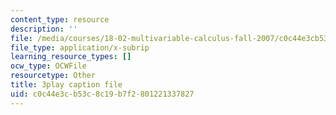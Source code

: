 ```yaml
---
content_type: resource
description: ''
file: /media/courses/18-02-multivariable-calculus-fall-2007/c0c44e3cb53c8c19b7f2801221337827_tYdoS0tkAHA.srt
file_type: application/x-subrip
learning_resource_types: []
ocw_type: OCWFile
resourcetype: Other
title: 3play caption file
uid: c0c44e3c-b53c-8c19-b7f2-801221337827
---
```

